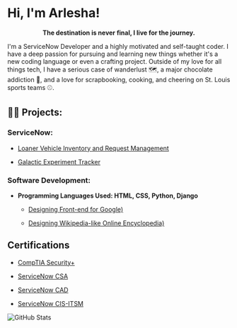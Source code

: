  <h1>Hi, I'm Arlesha!</h1>

**<p align="center">The destination is never final, I live for the journey.</p>**

I'm a ServiceNow Developer and a highly motivated and self-taught coder. I have a deep passion for pursuing and learning new things whether it's a new coding language or even a crafting project. Outside of my love for all things tech, I have a serious case of wanderlust 🗺️, a major chocolate addiction 🍫, and a love for scrapbooking, cooking, and cheering on St. Louis sports teams ⚾.
 

<h2>👨‍💻 Projects:</h2>

<h3>ServiceNow:</h3>

  - [Loaner Vehicle Inventory and Request Management](https://github.com/amoore-coder/Loaner-Vehicle-Inventory-and-Request-Management)

  - [Galactic Experiment Tracker](https://github.com/amoore-coder/Galactic-Experiment-Tracker)
 
<h3>Software Development:</h3>

- <b>Programming Languages Used: HTML, CSS, Python, Django</b>
  - [Designing Front-end for Google)](https://www.youtube.com/watch?v=g-trhZXcEUs)
    
  - [Designing Wikipedia-like Online Encyclopedia)](https://www.youtube.com/watch?v=icY3uulO58Q)

<h2> Certifications </h2>

  - [CompTIA Security+](https://www.linkedin.com/posts/arlesha-moore_comptia-security-ce-certification-was-issued-activity-7272240480606674944-jNfc?utm_source=share&utm_medium=member_desktop&rcm=ACoAABwDaPYBL6J7ZeeUh0bNz7YfMyXjFykh-Dw)
    
  - [ServiceNow CSA](https://www.linkedin.com/posts/arlesha-moore_csa-activity-7224760826144907265-YO76?utm_source=share&utm_medium=member_desktop&rcm=ACoAABwDaPYBL6J7ZeeUh0bNz7YfMyXjFykh-Dw)
    
  - [ServiceNow CAD](https://www.linkedin.com/posts/arlesha-moore_cad-activity-7234718500647231488-zDd6?utm_source=share&utm_medium=member_desktop&rcm=ACoAABwDaPYBL6J7ZeeUh0bNz7YfMyXjFykh-Dw)
    
  - [ServiceNow CIS-ITSM](https://www.linkedin.com/in/arlesha-moore/details/certifications/1727138038060/single-media-viewer/?profileId=ACoAABwDaPYBL6J7ZeeUh0bNz7YfMyXjFykh-Dw)



![GitHub Stats](https://github-readme-streak-stats.herokuapp.com/?user=amoore-coder&theme=onedark&hide_border=true)




<!--
**amoore-coder/amoore-coder** is a ✨ _special_ ✨ repository because its `README.md` (this file) appears on your GitHub profile.

Here are some ideas to get you started:

- 🔭 I’m currently working on ...
- 🌱 I'm currently learning...
- 👯 I’m looking to collaborate on ..
- 🤔 I’m looking for help with ...
- 💬 Ask me about ...
- 📫 How to reach me: ...
- 😄 Pronouns: ...
- ⚡ Fun fact: ...
-->
